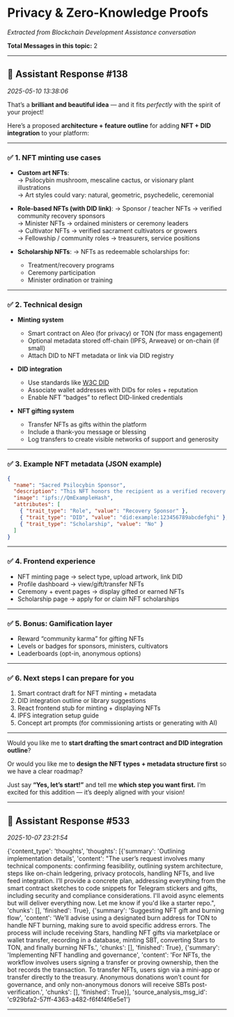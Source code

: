 # Privacy & Zero-Knowledge Proofs

*Extracted from Blockchain Development Assistance conversation*

**Total Messages in this topic:** 2

---

## 🤖 Assistant Response #138

*2025-05-10 13:38:06*

That’s a **brilliant and beautiful idea** — and it fits *perfectly* with the spirit of your project!  

Here’s a proposed **architecture + feature outline** for adding **NFT + DID integration** to your platform:

---

### ✅ 1. NFT minting use cases

- **Custom art NFTs**:  
  → Psilocybin mushroom, mescaline cactus, or visionary plant illustrations  
  → Art styles could vary: natural, geometric, psychedelic, ceremonial

- **Role-based NFTs (with DID link)**:
  → Sponsor / teacher NFTs → verified community recovery sponsors  
  → Minister NFTs → ordained ministers or ceremony leaders  
  → Cultivator NFTs → verified sacrament cultivators or growers  
  → Fellowship / community roles → treasurers, service positions

- **Scholarship NFTs**:
  → NFTs as redeemable scholarships for:
    - Treatment/recovery programs  
    - Ceremony participation  
    - Minister ordination or training  

---

### ✅ 2. Technical design

- **Minting system**
  - Smart contract on Aleo (for privacy) or TON (for mass engagement)
  - Optional metadata stored off-chain (IPFS, Arweave) or on-chain (if small)
  - Attach DID to NFT metadata or link via DID registry

- **DID integration**
  - Use standards like [W3C DID](https://www.w3.org/TR/did-core/)  
  - Associate wallet addresses with DIDs for roles + reputation  
  - Enable NFT “badges” to reflect DID-linked credentials

- **NFT gifting system**
  - Transfer NFTs as gifts within the platform  
  - Include a thank-you message or blessing  
  - Log transfers to create visible networks of support and generosity

---

### ✅ 3. Example NFT metadata (JSON example)

```json
{
  "name": "Sacred Psilocybin Sponsor",
  "description": "This NFT honors the recipient as a verified recovery sponsor within the community.",
  "image": "ipfs://QmExampleHash",
  "attributes": [
    { "trait_type": "Role", "value": "Recovery Sponsor" },
    { "trait_type": "DID", "value": "did:example:123456789abcdefghi" },
    { "trait_type": "Scholarship", "value": "No" }
  ]
}
```

---

### ✅ 4. Frontend experience

- NFT minting page → select type, upload artwork, link DID  
- Profile dashboard → view/gift/transfer NFTs  
- Ceremony + event pages → display gifted or earned NFTs  
- Scholarship page → apply for or claim NFT scholarships

---

### ✅ 5. Bonus: Gamification layer

- Reward “community karma” for gifting NFTs  
- Levels or badges for sponsors, ministers, cultivators  
- Leaderboards (opt-in, anonymous options)

---

### ✅ 6. Next steps I can prepare for you

1. Smart contract draft for NFT minting + metadata  
2. DID integration outline or library suggestions  
3. React frontend stub for minting + displaying NFTs  
4. IPFS integration setup guide  
5. Concept art prompts (for commissioning artists or generating with AI)

---

Would you like me to **start drafting the smart contract and DID integration outline**?  

Or would you like me to **design the NFT types + metadata structure first** so we have a clear roadmap?  

Just say **“Yes, let’s start!”** and tell me **which step you want first.** I’m excited for this addition — it’s deeply aligned with your vision!

---



## 🤖 Assistant Response #533

*2025-10-07 23:21:54*

{'content_type': 'thoughts', 'thoughts': [{'summary': 'Outlining implementation details', 'content': "The user’s request involves many technical components: confirming feasibility, outlining system architecture, steps like on-chain ledgering, privacy protocols, handling NFTs, and live feed integration. I’ll provide a concrete plan, addressing everything from the smart contract sketches to code snippets for Telegram stickers and gifts, including security and compliance considerations. I'll avoid async elements but will deliver everything now. Let me know if you'd like a starter repo.", 'chunks': [], 'finished': True}, {'summary': 'Suggesting NFT gift and burning flow', 'content': 'We’ll advise using a designated burn address for TON to handle NFT burning, making sure to avoid specific address errors. The process will include receiving Stars, handling NFT gifts via marketplace or wallet transfer, recording in a database, minting SBT, converting Stars to TON, and finally burning NFTs.', 'chunks': [], 'finished': True}, {'summary': 'Implementing NFT handling and governance', 'content': 'For NFTs, the workflow involves users signing a transfer or proving ownership, then the bot records the transaction. To transfer NFTs, users sign via a mini-app or transfer directly to the treasury. Anonymous donations won’t count for governance, and only non-anonymous donors will receive SBTs post-verification.', 'chunks': [], 'finished': True}], 'source_analysis_msg_id': 'c929bfa2-57ff-4363-a482-f6f4f4f6e5e1'}

---



